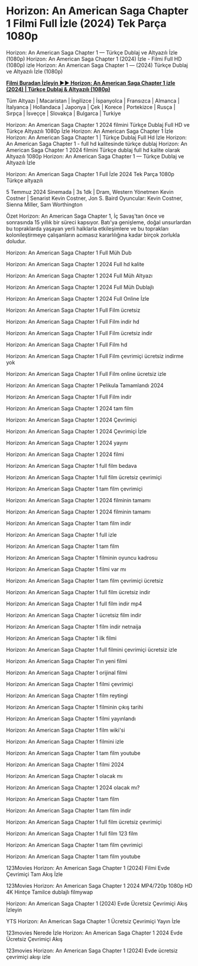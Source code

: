 # Horizon: An American Saga Chapter 1 Filmi Full İzle (2024) Tek Parça 1080p

Horizon: An American Saga Chapter 1 — Türkçe Dublaj ve Altyazılı İzle (1080p) Horizon: An American Saga Chapter 1 (2024) İzle - Filmi Full HD (1080p) izle Horizon: An American Saga Chapter 1 — (2024) Türkçe Dublaj ve Altyazılı İzle (1080p)

**[Filmi Buradan İzleyin ▶▶ Horizon: An American Saga Chapter 1 izle (2024) | Türkçe Dublaj & Altyazılı (1080p)](https://t.co/ixuQzjCt9o)**

Tüm Altyazı | Macaristan | İngilizce | İspanyolca | Fransızca | Almanca | İtalyanca | Hollandaca | Japonya | Çek | Korece | Portekizce | Rusça | Sırpça | İsveççe | Slovakça | Bulgarca | Turkiye

Horizon: An American Saga Chapter 1 2024 filmini Türkçe Dublaj Full HD ve Türkçe Altyazılı 1080p İzle Horizon: An American Saga Chapter 1 İzle Horizon: An American Saga Chapter 1 | Türkçe Dublaj Full Hd İzle Horizon: An American Saga Chapter 1 - full hd kalitesinde türkçe dublaj Horizon: An American Saga Chapter 1 2024 filmini Türkçe dublaj full hd kalite olarak Altyazılı 1080p Horizon: An American Saga Chapter 1 — Türkçe Dublaj ve Altyazılı İzle

Horizon: An American Saga Chapter 1 Full İzle 2024 Tek Parça 1080p Türkçe altyazılı

5 Temmuz 2024 Sinemada | 3s 1dk | Dram, Western
Yönetmen Kevin Costner | Senarist Kevin Costner, Jon S. Baird
Oyuncular: Kevin Costner, Sienna Miller, Sam Worthington

Özet
Horizon: An American Saga Chapter 1, İç Savaş'tan önce ve sonrasında 15 yıllık bir süreci kapsıyor. Batı'ya genişleme, doğal unsurlardan bu topraklarda yaşayan yerli halklarla etkileşimlere ve bu toprakları kolonileştirmeye çalışanların acımasız kararlılığına kadar birçok zorlukla doludur.

Horizon: An American Saga Chapter 1 Full Müh Dub

Horizon: An American Saga Chapter 1 2024 Full hd kalite

Horizon: An American Saga Chapter 1 2024 Full Müh Altyazı

Horizon: An American Saga Chapter 1 2024 Full Müh Dublajlı

Horizon: An American Saga Chapter 1 2024 Full Online İzle

Horizon: An American Saga Chapter 1 Full Film ücretsiz

Horizon: An American Saga Chapter 1 Full Film indir hd

Horizon: An American Saga Chapter 1 Full Film ücretsiz indir

Horizon: An American Saga Chapter 1 Full Film hd

Horizon: An American Saga Chapter 1 Full Film çevrimiçi ücretsiz indirme yok

Horizon: An American Saga Chapter 1 Full Film online ücretsiz izle

Horizon: An American Saga Chapter 1 Pelikula Tamamlandı 2024

Horizon: An American Saga Chapter 1 Full Film indir

Horizon: An American Saga Chapter 1 2024 tam film

Horizon: An American Saga Chapter 1 2024 Çevrimiçi

Horizon: An American Saga Chapter 1 2024 Çevrimiçi İzle

Horizon: An American Saga Chapter 1 2024 yayını

Horizon: An American Saga Chapter 1 2024 filmi

Horizon: An American Saga Chapter 1 full film bedava

Horizon: An American Saga Chapter 1 full film ücretsiz çevrimiçi

Horizon: An American Saga Chapter 1 tam film çevrimiçi

Horizon: An American Saga Chapter 1 2024 filminin tamamı

Horizon: An American Saga Chapter 1 2024 filminin tamamı

Horizon: An American Saga Chapter 1 tam film indir

Horizon: An American Saga Chapter 1 full izle

Horizon: An American Saga Chapter 1 tam film

Horizon: An American Saga Chapter 1 filminin oyuncu kadrosu

Horizon: An American Saga Chapter 1 filmi var mı

Horizon: An American Saga Chapter 1 tam film çevrimiçi ücretsiz

Horizon: An American Saga Chapter 1 full film ücretsiz indir

Horizon: An American Saga Chapter 1 full film indir mp4

Horizon: An American Saga Chapter 1 ücretsiz film indir

Horizon: An American Saga Chapter 1 film indir netnaija

Horizon: An American Saga Chapter 1 ilk filmi

Horizon: An American Saga Chapter 1 full filmini çevrimiçi ücretsiz izle

Horizon: An American Saga Chapter 1'ın yeni filmi

Horizon: An American Saga Chapter 1 orijinal filmi

Horizon: An American Saga Chapter 1 filmi çevrimiçi

Horizon: An American Saga Chapter 1 film reytingi

Horizon: An American Saga Chapter 1 filminin çıkış tarihi

Horizon: An American Saga Chapter 1 filmi yayınlandı

Horizon: An American Saga Chapter 1 film wiki'si

Horizon: An American Saga Chapter 1 filmini izle

Horizon: An American Saga Chapter 1 tam film youtube

Horizon: An American Saga Chapter 1 filmi 2024

Horizon: An American Saga Chapter 1 olacak mı

Horizon: An American Saga Chapter 1 2024 olacak mı?

Horizon: An American Saga Chapter 1 tam film

Horizon: An American Saga Chapter 1 tam film indir

Horizon: An American Saga Chapter 1 full film ücretsiz çevrimiçi

Horizon: An American Saga Chapter 1 full film 123 film

Horizon: An American Saga Chapter 1 tam film çevrimiçi

Horizon: An American Saga Chapter 1 tam film youtube

123Movies Horizon: An American Saga Chapter 1 (2024) Filmi Evde Çevrimiçi Tam Akış İzle

123Movies Horizon: An American Saga Chapter 1 2024 MP4/720p 1080p HD 4K Hintçe Tamilce dublajlı filmywap

Horizon: An American Saga Chapter 1 (2024) Evde Ücretsiz Çevrimiçi Akış İzleyin

YTS Horizon: An American Saga Chapter 1 Ücretsiz Çevrimiçi Yayın İzle

123movies Nerede İzle Horizon: An American Saga Chapter 1 2024 Evde Ücretsiz Çevrimiçi Akış

123movies Horizon: An American Saga Chapter 1 (2024) Evde ücretsiz çevrimiçi akışı izle
